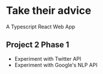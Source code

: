 # Take their advice

A Typescript React Web App

## Project 2 Phase 1

- Experiment with Twitter API
- Experiment with Google's NLP API
